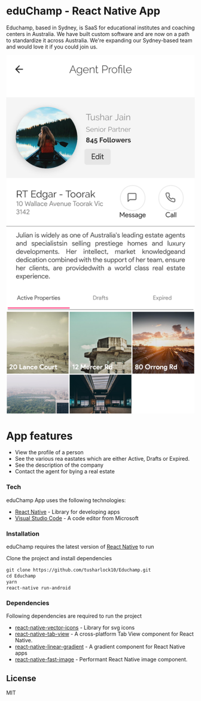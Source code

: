 # eduChamp - React Native App

Educhamp, based in Sydney, is SaaS for educational institutes and coaching centers in Australia. We have built custom software and are now on a path to standardize it across Australia. We're expanding our Sydney-based team and would love it if you could join us.

![Screenshot of the App](\assets\src1.png "Screentshot of the App")

# App features

  - View the profile of a person
  - See the various rea eastates which are either Active, Drafts or Expired.
  - See the description of the company
  - Contact the agent for bying a real estate

### Tech

eduChamp App uses the following technologies:

* [React Native](https://facebook.github.io/react-native/) - Library for developing apps
* [Visual Studio Code](https://code.visualstudio.com/) - A code editor from Microsoft

### Installation

eduChamp requires the latest version of [React Native](https://facebook.github.io/react-native/) to run

Clone the project and install dependencies

```
git clone https://github.com/tusharlock10/Educhamp.git
cd Educhamp
yarn
react-native run-android
```

### Dependencies
Following dependencies are required to run the project
* [react-native-vector-icons](https://www.npmjs.com/package/react-native-vector-icons) - Library for svg icons
* [react-native-tab-view](https://www.npmjs.com/package/react-native-tab-view) - A cross-platform Tab View component for React Native.
* [react-native-linear-gradient](https://www.npmjs.com/package/react-native-linear-gradient) - A gradient component for React Native apps
* [react-native-fast-image](https://www.npmjs.com/package/react-native-fast-image) - Performant React Native image component.



License
----
MIT
